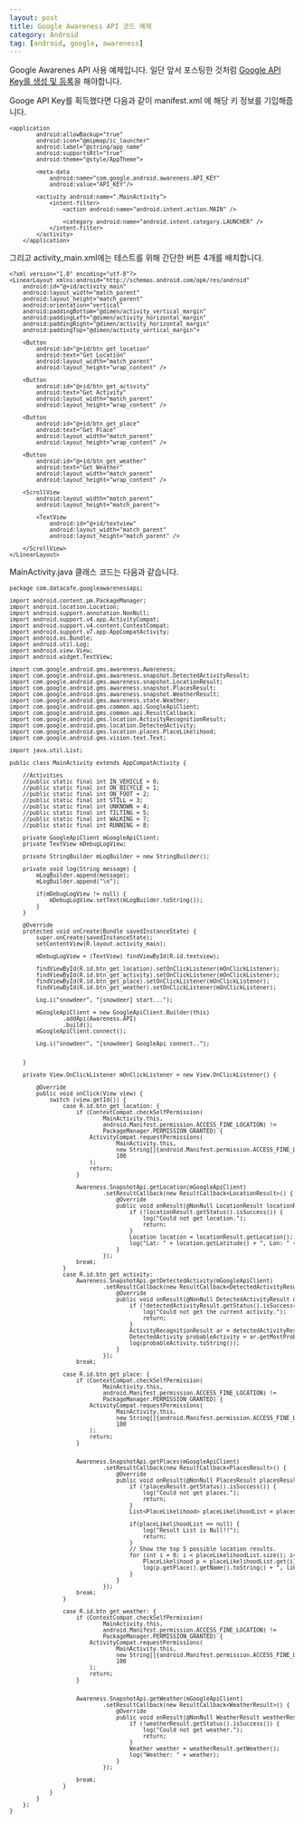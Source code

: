 ```yaml
---
layout: post
title: Google Awareness API 코드 예제
category: Android
tag: [android, google, awareness]
---
```


Google Awarenes API 사용 예제입니다.
일단 앞서 포스팅한 것처럼 [Google API Key를 생성 및 등록](http://snowdeer.github.io//android/2016/12/04/android-how-to-use-google-api-key.html)을 해야합니다.

Googe API Key를 획득했다면 다음과 같이 manifest.xml 에 해당 키 정보를 기입해줍니다.

<pre class="prettyprint" style="font-size:0.7em;">
&lt;application
        android:allowBackup="true"
        android:icon="@mipmap/ic_launcher"
        android:label="@string/app_name"
        android:supportsRtl="true"
        android:theme="@style/AppTheme"&gt;

        &lt;meta-data
            android:name="com.google.android.awareness.API_KEY"
            android:value="API_KEY"/&gt;

        &lt;activity android:name=".MainActivity"&gt;
            &lt;intent-filter&gt;
                &lt;action android:name="android.intent.action.MAIN" /&gt;

                &lt;category android:name="android.intent.category.LAUNCHER" /&gt;
            &lt;/intent-filter&gt;
        &lt;/activity&gt;
    &lt;/application&gt;
</pre>

그리고 activity_main.xml에는 테스트를 위해 간단한 버튼 4개를 배치합니다.

<pre class="prettyprint" style="font-size:0.7em;">
&lt;?xml version="1.0" encoding="utf-8"?&gt;
&lt;LinearLayout xmlns:android="http://schemas.android.com/apk/res/android"
    android:id="@+id/activity_main"
    android:layout_width="match_parent"
    android:layout_height="match_parent"
    android:orientation="vertical"
    android:paddingBottom="@dimen/activity_vertical_margin"
    android:paddingLeft="@dimen/activity_horizontal_margin"
    android:paddingRight="@dimen/activity_horizontal_margin"
    android:paddingTop="@dimen/activity_vertical_margin"&gt;

    &lt;Button
        android:id="@+id/btn_get_location"
        android:text="Get Location"
        android:layout_width="match_parent"
        android:layout_height="wrap_content" /&gt;

    &lt;Button
        android:id="@+id/btn_get_activity"
        android:text="Get Activity"
        android:layout_width="match_parent"
        android:layout_height="wrap_content" /&gt;

    &lt;Button
        android:id="@+id/btn_get_place"
        android:text="Get Place"
        android:layout_width="match_parent"
        android:layout_height="wrap_content" /&gt;

    &lt;Button
        android:id="@+id/btn_get_weather"
        android:text="Get Weather"
        android:layout_width="match_parent"
        android:layout_height="wrap_content" /&gt;

    &lt;ScrollView
        android:layout_width="match_parent"
        android:layout_height="match_parent"&gt;

        &lt;TextView
            android:id="@+id/textview"
            android:layout_width="match_parent"
            android:layout_height="match_parent" /&gt;

    &lt;/ScrollView&gt;
&lt;/LinearLayout&gt;
</pre>

MainActivity.java 클래스 코드는 다음과 같습니다.

<pre class="prettyprint" style="font-size:0.7em;">
package com.datacafe.googleawarenessapi;

import android.content.pm.PackageManager;
import android.location.Location;
import android.support.annotation.NonNull;
import android.support.v4.app.ActivityCompat;
import android.support.v4.content.ContextCompat;
import android.support.v7.app.AppCompatActivity;
import android.os.Bundle;
import android.util.Log;
import android.view.View;
import android.widget.TextView;

import com.google.android.gms.awareness.Awareness;
import com.google.android.gms.awareness.snapshot.DetectedActivityResult;
import com.google.android.gms.awareness.snapshot.LocationResult;
import com.google.android.gms.awareness.snapshot.PlacesResult;
import com.google.android.gms.awareness.snapshot.WeatherResult;
import com.google.android.gms.awareness.state.Weather;
import com.google.android.gms.common.api.GoogleApiClient;
import com.google.android.gms.common.api.ResultCallback;
import com.google.android.gms.location.ActivityRecognitionResult;
import com.google.android.gms.location.DetectedActivity;
import com.google.android.gms.location.places.PlaceLikelihood;
import com.google.android.gms.vision.text.Text;

import java.util.List;

public class MainActivity extends AppCompatActivity {

    //Activities
    //public static final int IN_VEHICLE = 0;
    //public static final int ON_BICYCLE = 1;
    //public static final int ON_FOOT = 2;
    //public static final int STILL = 3;
    //public static final int UNKNOWN = 4;
    //public static final int TILTING = 5;
    //public static final int WALKING = 7;
    //public static final int RUNNING = 8;

    private GoogleApiClient mGoogleApiClient;
    private TextView mDebugLogView;

    private StringBuilder mLogBuilder = new StringBuilder();

    private void log(String message) {
        mLogBuilder.append(message);
        mLogBuilder.append("\n");

        if(mDebugLogView != null) {
            mDebugLogView.setText(mLogBuilder.toString());
        }
    }

    @Override
    protected void onCreate(Bundle savedInstanceState) {
        super.onCreate(savedInstanceState);
        setContentView(R.layout.activity_main);

        mDebugLogView = (TextView) findViewById(R.id.textview);

        findViewById(R.id.btn_get_location).setOnClickListener(mOnClickListener);
        findViewById(R.id.btn_get_activity).setOnClickListener(mOnClickListener);
        findViewById(R.id.btn_get_place).setOnClickListener(mOnClickListener);
        findViewById(R.id.btn_get_weather).setOnClickListener(mOnClickListener);

        Log.i("snowdeer", "[snowdeer] start...");

        mGoogleApiClient = new GoogleApiClient.Builder(this)
                .addApi(Awareness.API)
                .build();
        mGoogleApiClient.connect();

        Log.i("snowdeer", "[snowdeer] GoogleApi connect..");


    }

    private View.OnClickListener mOnClickListener = new View.OnClickListener() {

        @Override
        public void onClick(View view) {
            switch (view.getId()) {
                case R.id.btn_get_location: {
                    if (ContextCompat.checkSelfPermission(
                            MainActivity.this,
                            android.Manifest.permission.ACCESS_FINE_LOCATION) !=
                            PackageManager.PERMISSION_GRANTED) {
                        ActivityCompat.requestPermissions(
                                MainActivity.this,
                                new String[]{android.Manifest.permission.ACCESS_FINE_LOCATION},
                                100
                        );
                        return;
                    }

                    Awareness.SnapshotApi.getLocation(mGoogleApiClient)
                            .setResultCallback(new ResultCallback&lt;LocationResult&gt;() {
                                @Override
                                public void onResult(@NonNull LocationResult locationResult) {
                                    if (!locationResult.getStatus().isSuccess()) {
                                        log("Could not get location.");
                                        return;
                                    }
                                    Location location = locationResult.getLocation();
                                    log("Lat: " + location.getLatitude() + ", Lon: " + location.getLongitude());
                                }
                            });
                    break;
                }
                case R.id.btn_get_activity:
                    Awareness.SnapshotApi.getDetectedActivity(mGoogleApiClient)
                            .setResultCallback(new ResultCallback&lt;DetectedActivityResult&gt;() {
                                @Override
                                public void onResult(@NonNull DetectedActivityResult detectedActivityResult) {
                                    if (!detectedActivityResult.getStatus().isSuccess()) {
                                        log("Could not get the current activity.");
                                        return;
                                    }
                                    ActivityRecognitionResult ar = detectedActivityResult.getActivityRecognitionResult();
                                    DetectedActivity probableActivity = ar.getMostProbableActivity();
                                    log(probableActivity.toString());
                                }
                            });
                    break;

                case R.id.btn_get_place: {
                    if (ContextCompat.checkSelfPermission(
                            MainActivity.this,
                            android.Manifest.permission.ACCESS_FINE_LOCATION) !=
                            PackageManager.PERMISSION_GRANTED) {
                        ActivityCompat.requestPermissions(
                                MainActivity.this,
                                new String[]{android.Manifest.permission.ACCESS_FINE_LOCATION},
                                100
                        );
                        return;
                    }


                    Awareness.SnapshotApi.getPlaces(mGoogleApiClient)
                            .setResultCallback(new ResultCallback&lt;PlacesResult&gt;() {
                                @Override
                                public void onResult(@NonNull PlacesResult placesResult) {
                                    if (!placesResult.getStatus().isSuccess()) {
                                        log("Could not get places.");
                                        return;
                                    }
                                    List&lt;PlaceLikelihood&gt; placeLikelihoodList = placesResult.getPlaceLikelihoods();

                                    if(placeLikelihoodList == null) {
                                        log("Result List is Null!!");
                                        return;
                                    }
                                    // Show the top 5 possible location results.
                                    for (int i = 0; i < placeLikelihoodList.size(); i++) {
                                        PlaceLikelihood p = placeLikelihoodList.get(i);
                                        log(p.getPlace().getName().toString() + ", likelihood: " + p.getLikelihood());
                                    }
                                }
                            });
                    break;
                }

                case R.id.btn_get_weather: {
                    if (ContextCompat.checkSelfPermission(
                            MainActivity.this,
                            android.Manifest.permission.ACCESS_FINE_LOCATION) !=
                            PackageManager.PERMISSION_GRANTED) {
                        ActivityCompat.requestPermissions(
                                MainActivity.this,
                                new String[]{android.Manifest.permission.ACCESS_FINE_LOCATION},
                                100
                        );
                        return;
                    }


                    Awareness.SnapshotApi.getWeather(mGoogleApiClient)
                            .setResultCallback(new ResultCallback&lt;WeatherResult&gt;() {
                                @Override
                                public void onResult(@NonNull WeatherResult weatherResult) {
                                    if (!weatherResult.getStatus().isSuccess()) {
                                        log("Could not get weather.");
                                        return;
                                    }
                                    Weather weather = weatherResult.getWeather();
                                    log("Weather: " + weather);
                                }
                            });

                    break;
                }
            }
        }
    };
}
</pre>
